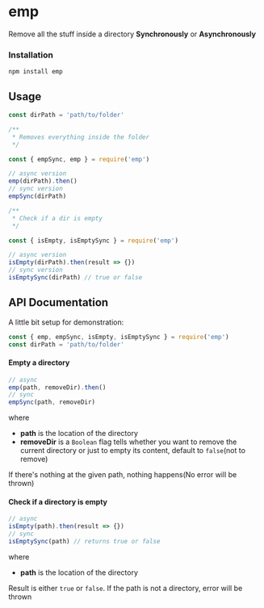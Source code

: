 # emp

Remove all the stuff inside a directory **Synchronously** or **Asynchronously**

### Installation

`npm install emp`

## Usage

```js
const dirPath = 'path/to/folder'

/**
 * Removes everything inside the folder
 */

const { empSync, emp } = require('emp')

// async version
emp(dirPath).then()
// sync version
empSync(dirPath)

/**
 * Check if a dir is empty
 */

const { isEmpty, isEmptySync } = require('emp')

// async version
isEmpty(dirPath).then(result => {})
// sync version
isEmptySync(dirPath) // true or false
```

## API Documentation

A little bit setup for demonstration:
```js
const { emp, empSync, isEmpty, isEmptySync } = require('emp')
const dirPath = 'path/to/folder'
```

#### Empty a directory

```js
// async
emp(path, removeDir).then()
// sync
empSync(path, removeDir)
```
where

- **path** is the location of the directory
- **removeDir** is a `Boolean` flag tells whether you want to remove the current directory or just to empty its content, default to `false`(not to remove)

If there's nothing at the given path, nothing happens(No error will be thrown)

#### Check if a directory is empty

```js
// async
isEmpty(path).then(result => {})
// sync
isEmptySync(path) // returns true or false
```
where

- **path** is the location of the directory

Result is either `true` or `false`. If the path is not a directory, error will be thrown
